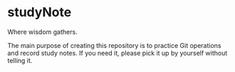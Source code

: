 # studyNote
Where wisdom gathers. 

The main purpose of creating this repository is to practice Git operations and record study notes. If you need it, please pick it up by yourself without telling it.
